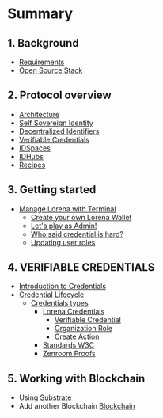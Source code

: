 # Summary


## 1. Background

* [Requirements](1_background/requirements.md)
* [Open Source Stack](1_background/opensource.md)

## 2. Protocol overview

* [Architecture](2_overview/architecture.md)
* [Self Sovereign Identity](2_overview/self-sovereign-identity.md)
* [Decentralized Identifiers](2_overview/dids.md)
* [Verifiable Credentials](2_overview/credentials.md)
* [IDSpaces](2_overview/idspaces.md)
* [IDHubs](2_overview/idhubs.md)
* [Recipes](2_overview/recipes.md)

## 3. Getting started

<!--* [Installation](3_getting_started/installation.md) -->
* [Manage Lorena with Terminal](3_getting_started/contact-terminal.md)
    * [Create your own Lorena Wallet](3_getting_started/contact-terminal.md#create-your-own-lorena-wallet)
    * [Let's play as Admin!](3_getting_started/contact-terminal.md#lets-play-as-admin)
    * [Who said credential is hard?](3_getting_started/contact-terminal.md#who-said-credential-is-hard)
    * [Updating user roles](3_getting_started/contact-terminal.md#updating-user-roles)


<!--* [Using Lorena via WebApp](3_getting_started/contact-webapp.md)-->
<!--* [Create your first Recipe](3_getting_started/create-recipes.md)-->

## 4. VERIFIABLE CREDENTIALS
* [Introduction to Credentials](4_credentials/intro.md)
* [Credential Lifecycle](4_credentials/credential-lifecycle.md)
    * [Credentials types](4_credentials/credential-lifecycle.md#credentials-types)
        * [Lorena Credentials](4_credentials/credential-lifecycle.md#lorena-credentials)
            * [Verifiable Credential](4_credentials/credential-lifecycle.md#verifiable-credential)
            * [Organization Role](4_credentials/credential-lifecycle.md#organization-role)
            * [Create Action](4_credentials/credential-lifecycle.md#create-action)
        * [Standards W3C](4_credentials/credential-lifecycle.md#standards-W3C)
        * [Zenroom Proofs](4_credentials/credential-lifecycle.md#zenroom-proofs)

## 5. Working with Blockchain

* Using [Substrate](5_blockchain/substrate.md)
* Add another Blockchain [Blockchain](5_blockchain/add.md)
